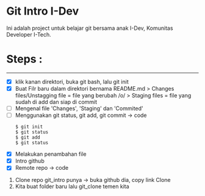 # Git Intro I-Dev

Ini adalah project untuk belajar git bersama anak I-Dev, Komunitas Developer I-Tech.

# Steps :
----

 * [x] klik kanan direktori, buka git bash, lalu git init
 * [x] Buat Filr baru dalam direktori bernama README.md
        > Changes files/Unstagging file = file yang berubah /o/
        > Staging files = file yang sudah di add dan siap di commit
 * [ ] Mengenal file 'Changes', 'Staging' dan 'Commited'
 * [ ] Menggunakan git status, git add, git commit -> code
    ```
    $ git init
    $ git status
    $ git add
    $ git status

    ```
 * [x] Melakukan penambahan file
 * [x] Intro github
 * [x] Remote repo -> code

1. Clone repo git_intro punya -> buka github dia, copy link Clone
2. Kita buat folder baru lalu git_clone <url> temen kita
